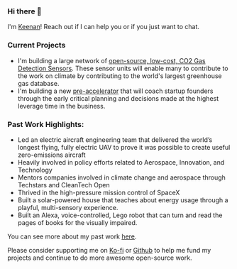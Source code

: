 ### Hi there 👋

I'm [Keenan](https://www.keenanjohnson.com/)! Reach out if I can help you or if you just want to chat.

### Current Projects
- I'm building a large network of [open-source, low-cost, CO2 Gas Detection Sensors](https://github.com/keenanjohnson/ghg-gas-cloud). These sensor units will enable many to contribute to the work on climate by contributing to the world's largest greenhouse gas database.
- I'm building a new [pre-accelerator](https://www.notion.so/Pre-Accelerator-One-Pager-741b8923d7d745118f4a0d6b01b834d8) that will coach startup founders through the early critical planning and decisions made at the highest leverage time in the business.

### Past Work Highlights: 
- Led an electric aircraft engineering team that delivered the world’s longest flying, fully electric UAV to prove it was possible to create useful zero-emissions aircraft
- Heavily involved in policy efforts related to Aerospace, Innovation, and Technology
- Mentors companies involved in climate change and aerospace through Techstars and CleanTech Open
- Thrived in the high-pressure mission control of SpaceX
- Built a solar-powered house that teaches about energy usage through a playful, multi-sensory experience.
- Built an Alexa, voice-controlled, Lego robot that can turn and read the pages of books for the visually impaired.

You can see more about my past work [here](https://www.keenanjohnson.com/work).

Please consider supporting me on [Ko-fi](https://ko-fi.com/W7W14VTU8) or [Github](https://github.com/sponsors/keenanjohnson) to help me fund my projects and continue to do more awesome open-source work.

<!--
**keenanjohnson/keenanjohnson** is a ✨ _special_ ✨ repository because its `README.md` (this file) appears on your GitHub profile.

Here are some ideas to get you started:

- 🔭 I’m currently working on ...
- 🌱 I’m currently learning ...
- 👯 I’m looking to collaborate on ...
- 🤔 I’m looking for help with ...
- 💬 Ask me about ...
- 📫 How to reach me: ...
- 😄 Pronouns: ...
- ⚡ Fun fact: ...
-->
